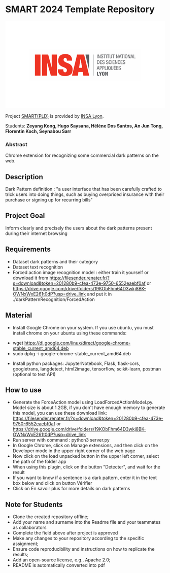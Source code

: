 # SMART 2024 Template Repository

![Insalogo](./images/logo-insa_0.png)

Project [SMART(PLD)](riccardotommasini.com/teaching/smart) is provided by [INSA Lyon](https://www.insa-lyon.fr/).

Students: **Zeyang Kong, Hugo Saysana, Hélène Dos Santos, An Jun Tong, Florentin Koch, Seynabou Sarr**

### Abstract
Chrome extension for recognizing some commercial dark patterns on the web. 

## Description 
Dark Pattern definition : "a user interface that has been carefully crafted to trick users into doing things, such as buying overpriced insurance with their purchase or signing up for recurring bills"

## Project Goal
Inform clearly and precisely the users about the dark patterns present during their internet browsing

## Requirements
- Dataset dark patterns and their category
- Dataset text recognition
- Forced action image recognition model : either train it yourself or download it from https://filesender.renater.fr/?s=download&token=201280b9-cfea-473e-9750-6552eaebf0af or https://drive.google.com/drive/folders/19KObFhm64D3wkj8BK-OWNxWxE261t0dP?usp=drive_link and put it in ./darkPatternRecognition/ForcedAction

## Material
- Install Google Chrome on your system. If you use ubuntu, you must install chrome on your ubuntu using these commands: 
* wget https://dl.google.com/linux/direct/google-chrome-stable_current_amd64.deb
* sudo dpkg -i google-chrome-stable_current_amd64.deb

- Install python packages: JupyterNotebook, Flask, flask-cors, googletrans, langdetect, html2image, tensorflow, scikit-learn, postman (optional to test API) 

## How to use
- Generate the ForceAction model using LoadForcedActionModel.py. Model size is about 1.2GB, if you don't have enough memory to generate this model, you can use these download link: https://filesender.renater.fr/?s=download&token=201280b9-cfea-473e-9750-6552eaebf0af or https://drive.google.com/drive/folders/19KObFhm64D3wkj8BK-OWNxWxE261t0dP?usp=drive_link
- Run server with command : python3 server.py
- In Google Chrome, click on Manage extensions, and then click on the Developer mode in the upper right corner of the web page
- Now click on the load unpacked button in the upper left corner, select the path of the folder app
- When using this plugin, click on the button "Detecter", and wait for the result
- If you want to know if a sentence is a dark pattern, enter it in the text box below and click on button Vérifier
- Click on En savoir plus for more details on dark patterns

## Note for Students

* Clone the created repository offline;
* Add your name and surname into the Readme file and your teammates as collaborators
* Complete the field above after project is approved
* Make any changes to your repository according to the specific assignment;
* Ensure code reproducibility and instructions on how to replicate the results;
* Add an open-source license, e.g., Apache 2.0;
* README is automatically converted into pdf

